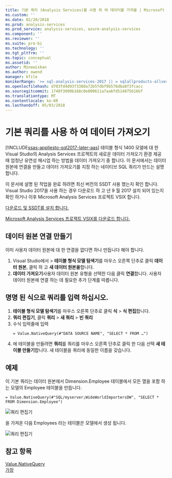 ```yaml
---
title: 기본 쿼리 (Analysis Services)를 사용 하 여 데이터를 가져올 | Microsoft Docs
ms.custom: ''
ms.date: 02/20/2018
ms.prod: analysis-services
ms.prod_service: analysis-services, azure-analysis-services
ms.component: ''
ms.reviewer: ''
ms.suite: pro-bi
ms.technology: ''
ms.tgt_pltfrm: ''
ms.topic: conceptual
ms.assetid: ''
author: Minewiskan
ms.author: owend
manager: kfile
monikerRange: '>= sql-analysis-services-2017 || = sqlallproducts-allversions'
ms.openlocfilehash: d703fd4d93f3380a72b5fdbf9b576d6a8f3fcacc
ms.sourcegitcommit: 1740f3090b168c0e809611a7aa6fd514075616bf
ms.translationtype: MT
ms.contentlocale: ko-KR
ms.lasthandoff: 05/03/2018
---
```

# <a name="import-data-by-using-a-native-query"></a>기본 쿼리를 사용 하 여 데이터 가져오기
[!INCLUDE[ssas-appliesto-sql2017-later-aas](../../includes/ssas-appliesto-sql2017-later-aas.md)]
테이블 형식 1400 모델에 대 한 Visual Studio의 Analysis Services 프로젝트의 새로운 데이터 가져오기 환경 제공 때 엄청난 유연성 매시업 하는 방법을 데이터 가져오기 중 합니다. 이 문서에서는 데이터 원본에 연결을 만들고 데이터 가져오기를 지정 하는 네이티브 SQL 쿼리가 만드는 설명 합니다.

이 문서에 설명 된 작업을 완료 하려면 최신 버전의 SSDT 사용 했는지 확인 합니다. Visual Studio 2017을 사용 하는 경우 다운로드 하 고 년 9 월 2017 설치 되어 있는지 확인 하거나 이후 Microsoft Analysis Services 프로젝트 VSIX 합니다.

[다운로드 및 SSDT를 설치 합니다.](../../ssdt/download-sql-server-data-tools-ssdt.md)

[Microsoft Analysis Services 프로젝트 VSIX를 다운로드 합니다.](https://marketplace.visualstudio.com/items?itemName=ProBITools.MicrosoftAnalysisServicesModelingProjects)

## <a name="create-a-datasource-connection"></a>데이터 원본 연결 만들기
이미 사용자 데이터 원본에 대 한 연결을 없다면 하나 만듭니다 해야 합니다.

1. Visual Studio에서 > **테이블 형식 모델 탐색기**를 마우스 오른쪽 단추로 클릭 **데이터 원본**, 클릭 하 고 **새 데이터 원본을**합니다.
2. **데이터 가져오기**사용자 데이터 원본 유형을 선택한 다음 클릭 **연결**합니다. 사용자 데이터 원본에 연결 하는 데 필요한 추가 단계를 따릅니다.


## <a name="enter-a-query-as-a-named-expression"></a>명명 된 식으로 쿼리를 입력 하십시오.
1. **테이블 형식 모델 탐색기**를 마우스 오른쪽 단추로 클릭 **식** > **식 편집**합니다.
2. **쿼리 편집기**, 클릭 **쿼리** > **새 쿼리** > **빈 쿼리**
3. 수식 입력줄에 입력
    ```
    = Value.NativeQuery(#"DATA SOURCE NAME", "SELECT * FROM …")
    ```
4. 에 테이블을 만들려면 **쿼리**를 쿼리를 마우스 오른쪽 단추로 클릭 한 다음 선택 **새 테이블 만들기**합니다. 새 테이블을 쿼리에 동일한 이름을 갖습니다.


## <a name="example"></a>예제
이 기본 쿼리는 데이터 원본에서 Dimension.Employee 테이블에서 모든 열을 포함 하는 모델의 Employee 테이블을 만듭니다.

```
= Value.NativeQuery(#"SQL/myserver;WideWorldImportersDW", "SELECT * FROM Dimension.Employee")
```
![쿼리 편집기](media/ssas-import-query-example.png)


을 가져온 다음 Employees 라는 테이블은 모델에서 생성 됩니다.   

![쿼리 편집기](media/ssas-import-query-example-table.png)


## <a name="see-also"></a>참고 항목  
 [Value.NativeQuery](https://msdn.microsoft.com/library/mt736917.aspx)   
 [가장](../../analysis-services/tabular-models/impersonation-ssas-tabular.md)   

  

